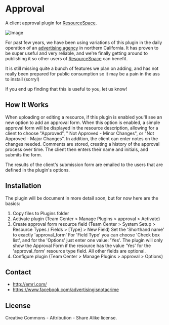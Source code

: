 Approval
=============
A client approval plugin for [ResourceSpace](http://resourcespace.org/).

![Image](http://emrl.co/assets/img/approval.jpg)

For past few years, we have been using variations of this plugin in the daily operation of an [advertising agency](http://emrl.com/) in northern California. It has proven to be super useful and very reliable, and we're finally getting around to publishing it so other users of [ResourceSpace](http://resourcespace.org/) can benefit.

It is still missing quite a bunch of features we plan on adding, and has not really been prepared for public consumption so it may be a pain in the ass to install (sorry!) 

If you end up finding that this is useful to you, let us know!

How It Works
--------
When uploading or editing a resource, if this plugin is enabled you'll see an new option to add an approval form. When this option is enabled, a simple approval form will be displayed in the resource description, allowing for a client to choose  "Approved", " Not Approved - Minor Changes", or "Not Approved - Major Changes". In addition, the client can enter notes on the changes needed. Comments are stored, creating a history of the approval process over time. The client then enters their name and initials, and submits the form.

The results of the client's submission form are emailed to the users that are defined in the plugin's options.

Installation
--------
The plugin will be document in more detail soon, but for now here are the basics:

1. Copy files to Plugins folder
2. Activate plugin (Team Center > Manage Plugins > approval > Activate)
3. Create approval form resource field (Team Center > System Setup > Resource Types / Fields > [Type] > New Field)
   Set the 'Shorthand name' to exactly 'approval_form'
   For 'Field Type' you can choose 'Check box list', and for the 'Options' just enter one value: 'Yes'.
   The plugin will only show the Approval Form if the resource has the value 'Yes' for the 'approval_form' resource type field.
   All other fields are optional.
4. Configure plugin (Team Center > Manage Plugins > approval > Options)

Contact
--------
* <http://emrl.com/>
* <https://www.facebook.com/advertisingisnotacrime> 

License
--------
Creative Commons - Attribution - Share Alike license.  
